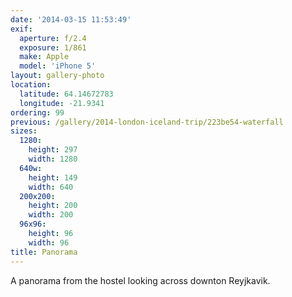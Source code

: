 ```yaml
---
date: '2014-03-15 11:53:49'
exif:
  aperture: f/2.4
  exposure: 1/861
  make: Apple
  model: 'iPhone 5'
layout: gallery-photo
location:
  latitude: 64.14672783
  longitude: -21.9341
ordering: 99
previous: /gallery/2014-london-iceland-trip/223be54-waterfall
sizes:
  1280:
    height: 297
    width: 1280
  640w:
    height: 149
    width: 640
  200x200:
    height: 200
    width: 200
  96x96:
    height: 96
    width: 96
title: Panorama
---
```


A panorama from the hostel looking across downton Reyjkavik.

